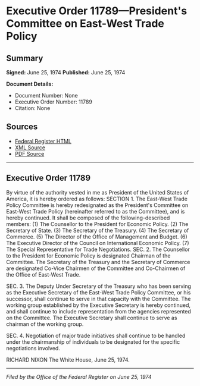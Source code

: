 # Executive Order 11789—President's Committee on East-West Trade Policy

## Summary

**Signed:** June 25, 1974
**Published:** June 25, 1974

**Document Details:**
- Document Number: None
- Executive Order Number: 11789
- Citation: None

## Sources
- [Federal Register HTML](https://www.presidency.ucsb.edu/documents/executive-order-11789-presidents-committee-east-west-trade-policy)
- [XML Source](None)
- [PDF Source](None)

---

## Executive Order 11789

By virtue of the authority vested in me as President of the United States of America, it is hereby ordered as follows:
SECTION 1. The East-West Trade Policy Committee is hereby redesignated as the President's Committee on East-West Trade Policy (hereinafter referred to as the Committee), and is hereby continued. It shall be composed of the following-described members:
    (1) The Counsellor to the President for Economic Policy.
    (2) The Secretary of State.
    (3) The Secretary of the Treasury.
    (4) The Secretary of Commerce.
    (5) The Director of the Office of Management and Budget.
    (6) The Executive Director of the Council on International Economic Policy.
    (7) The Special Representative for Trade Negotiations.
SEC. 2. The Counsellor to the President for Economic Policy is designated Chairman of the Committee. The Secretary of the Treasury and the Secretary of Commerce are designated Co-Vice Chairmen of the Committee and Co-Chairmen of the Office of East-West Trade.

SEC. 3. The Deputy Under Secretary of the Treasury who has been serving as the Executive Secretary of the East-West Trade Policy Committee, or his successor, shall continue to serve in that capacity with the Committee. The working group established by the Executive Secretary is hereby continued, and shall continue to include representation from the agencies represented on the Committee. The Executive Secretary shall continue to serve as chairman of the working group.

SEC. 4. Negotiation of major trade initiatives shall continue to be handled under the chairmanship of individuals to be designated for the specific negotiations involved.

RICHARD NIXON
The White House,
June 25, 1974.

---

*Filed by the Office of the Federal Register on June 25, 1974*
